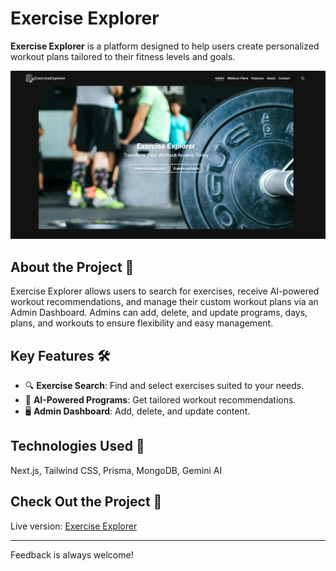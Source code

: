# Exercise Explorer

**Exercise Explorer** is a platform designed to help users create personalized workout plans tailored to their fitness levels and goals.

![hero](src/app/opengraph-image.png)

## About the Project 🌟

Exercise Explorer allows users to search for exercises, receive AI-powered workout recommendations, and manage their custom workout plans via an Admin Dashboard. Admins can add, delete, and update programs, days, plans, and workouts to ensure flexibility and easy management.

## Key Features 🛠️

- 🔍 **Exercise Search**: Find and select exercises suited to your needs.
- 🤖 **AI-Powered Programs**: Get tailored workout recommendations.
- 🖥️ **Admin Dashboard**: Add, delete, and update content.

## Technologies Used 🔧

Next.js, Tailwind CSS, Prisma, MongoDB, Gemini AI

## Check Out the Project 👀

Live version: [Exercise Explorer](https://exercise-explorer-sigma.vercel.app/)

---

Feedback is always welcome!
